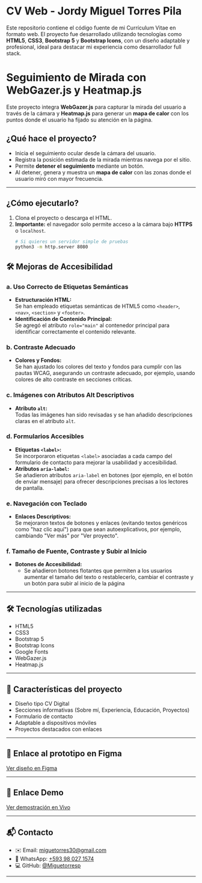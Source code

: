 # CV Web - Jordy Miguel Torres Pila

Este repositorio contiene el código fuente de mi Currículum Vitae en formato web. El proyecto fue desarrollado utilizando tecnologías como **HTML5**, **CSS3**, **Bootstrap 5** y **Bootstrap Icons**, con un diseño adaptable y profesional, ideal para destacar mi experiencia como desarrollador full stack.

# Seguimiento de Mirada con WebGazer.js y Heatmap.js

Este proyecto integra **WebGazer.js** para capturar la mirada del usuario a través de la cámara y **Heatmap.js** para generar un **mapa de calor** con los puntos donde el usuario ha fijado su atención en la página.

## ¿Qué hace el proyecto?

- Inicia el seguimiento ocular desde la cámara del usuario.  
- Registra la posición estimada de la mirada mientras navega por el sitio.  
- Permite **detener el seguimiento** mediante un botón.  
- Al detener, genera y muestra un **mapa de calor** con las zonas donde el usuario miró con mayor frecuencia.  

---

## ¿Cómo ejecutarlo?

1. Clona el proyecto o descarga el HTML.
2. **Importante:** el navegador solo permite acceso a la cámara bajo **HTTPS** o `localhost`.
   ```bash
   # Si quieres un servidor simple de pruebas
   python3 -m http.server 8080

## 🛠 Mejoras de Accesibilidad

### a. Uso Correcto de Etiquetas Semánticas
- **Estructuración HTML:**  
  Se han empleado etiquetas semánticas de HTML5 como `<header>`, `<nav>`, `<section>` y `<footer>`.  
- **Identificación de Contenido Principal:**  
  Se agregó el atributo `role="main"` al contenedor principal para identificar correctamente el contenido relevante.

### b. Contraste Adecuado
- **Colores y Fondos:**  
  Se han ajustado los colores del texto y fondos para cumplir con las pautas WCAG, asegurando un contraste adecuado, por ejemplo, usando colores de alto contraste en secciones críticas.

### c. Imágenes con Atributos Alt Descriptivos
- **Atributo `alt`:**  
  Todas las imágenes han sido revisadas y se han añadido descripciones claras en el atributo `alt`.

### d. Formularios Accesibles
- **Etiquetas `<label>`:**  
  Se incorporaron etiquetas `<label>` asociadas a cada campo del formulario de contacto para mejorar la usabilidad y accesibilidad.
- **Atributos `aria-label`:**  
  Se añadieron atributos `aria-label` en botones (por ejemplo, en el botón de enviar mensaje) para ofrecer descripciones precisas a los lectores de pantalla.

### e. Navegación con Teclado
- **Enlaces Descriptivos:**  
  Se mejoraron textos de botones y enlaces (evitando textos genéricos como "haz clic aquí") para que sean autoexplicativos, por ejemplo, cambiando "Ver más" por "Ver proyecto".

### f. Tamaño de Fuente, Contraste y Subir al Inicio
- **Botones de Accesibilidad:**  
  - Se añadieron botones flotantes que permiten a los usuarios aumentar el tamaño del texto o restablecerlo, cambiar el contraste y un botón para subir al inicio de la página

---

## 🛠 Tecnologías utilizadas

- HTML5
- CSS3
- Bootstrap 5
- Bootstrap Icons
- Google Fonts
- WebGazer.js
- Heatmap.js

---

## 📄 Características del proyecto

- Diseño tipo CV Digital
- Secciones informativas (Sobre mí, Experiencia, Educación, Proyectos)
- Formulario de contacto
- Adaptable a dispositivos móviles
- Proyectos destacados con enlaces

---

## 🔗 Enlace al prototipo en Figma

[Ver diseño en Figma](https://www.figma.com/design/QlnBitHlsDy5JTKCiPThG6/Protafolio-Lab-3---Jordy-Miguel-Torres-Pila?node-id=0-1&m=dev&t=dSlBNiLUFAw5DCmc-1)

---

## 🔗 Enlace Demo

[Ver demostración en Vivo](https://miguetorresp.github.io/)

---

## 📬 Contacto

- ✉️ Email: [miguetorres30@gmail.com](mailto:miguetorres30@gmail.com)  
- 💬 WhatsApp: [+593 98 027 1574](https://wa.me/593980271574)  
- 💻 GitHub: [@Miguetorresp](https://github.com/Miguetorresp)

---
